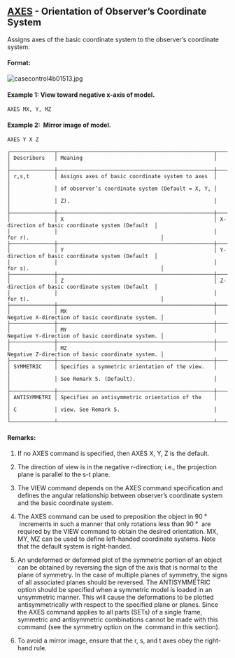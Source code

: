 ## [AXES](https://nexus.hexagon.com/documentationcenter/bundle/MSC_Nastran_2022.4/page/Nastran_Combined_Book/qrg/casecontrol4b/TOC.AXES.xhtml) - Orientation of Observer’s Coordinate System

Assigns axes of the basic coordinate system to the observer’s coordinate system.

#### Format:

![casecontrol4b01513.jpg](https://help-be.hexagonmi.com/bundle/MSC_Nastran_2022.4/page/Nastran_Combined_Book/qrg/casecontrol4b/../../../assets/casecontrol4b01513.jpg?_LANG=enus)  

#### Example 1: View toward negative x-axis of model.

```nastran
AXES MX, Y, MZ
```

#### Example 2:  Mirror image of model.

```nastran
AXES Y X Z
```

```text
┌──────────────┬──────────────────────────────────────────────────┬──────────────────────────────────────────────────┐
│ Describers   │ Meaning                                          │                                                  │
├──────────────┼──────────────────────────────────────────────────┼──────────────────────────────────────────────────┤
│ r,s,t        │ Assigns axes of basic coordinate system to axes  │                                                  │
│              │ of observer’s coordinate system (Default = X, Y, │                                                  │
│              │ Z).                                              │                                                  │
├──────────────┼──────────────────────────────────────────────────┼──────────────────────────────────────────────────┤
│              │ X                                                │ X-direction of basic coordinate system (Default  │
│              │                                                  │ for r).                                          │
├──────────────┼──────────────────────────────────────────────────┼──────────────────────────────────────────────────┤
│              │ Y                                                │ Y-direction of basic coordinate system (Default  │
│              │                                                  │ for s).                                          │
├──────────────┼──────────────────────────────────────────────────┼──────────────────────────────────────────────────┤
│              │ Z                                                │ Z-direction of basic coordinate system (Default  │
│              │                                                  │ for t).                                          │
├──────────────┼──────────────────────────────────────────────────┼──────────────────────────────────────────────────┤
│              │ MX                                               │ Negative X-direction of basic coordinate system. │
├──────────────┼──────────────────────────────────────────────────┼──────────────────────────────────────────────────┤
│              │ MY                                               │ Negative Y-direction of basic coordinate system. │
├──────────────┼──────────────────────────────────────────────────┼──────────────────────────────────────────────────┤
│              │ MZ                                               │ Negative Z-direction of basic coordinate system. │
├──────────────┼──────────────────────────────────────────────────┼──────────────────────────────────────────────────┤
│ SYMMETRIC    │ Specifies a symmetric orientation of the view.   │                                                  │
│              │ See Remark 5. (Default).                         │                                                  │
├──────────────┼──────────────────────────────────────────────────┼──────────────────────────────────────────────────┤
│ ANTISYMMETRI │ Specifies an antisymmetric orientation of the    │                                                  │
│ C            │ view. See Remark 5.                              │                                                  │
└──────────────┴──────────────────────────────────────────────────┴──────────────────────────────────────────────────┘
```

#### Remarks:

1. If no AXES command is specified, then AXES X, Y, Z is the default.

2. The direction of view is in the negative r-direction; i.e., the projection plane is parallel to the s-t plane.

3. The VIEW command depends on the AXES command specification and defines the angular relationship between observer’s coordinate system and the basic coordinate system.

4. The AXES command can be used to preposition the object in 90 °  increments in such a manner that only rotations less than 90 °  are required by the VIEW command to obtain the desired orientation. MX, MY, MZ can be used to define left-handed coordinate systems. Note that the default system is right-handed.

5. An undeformed or deformed plot of the symmetric portion of an object can be obtained by reversing the sign of the axis that is normal to the plane of symmetry. In the case of multiple planes of symmetry, the signs of all associated planes should be reversed. The ANTISYMMETRIC option should be specified when a symmetric model is loaded in an unsymmetric manner. This will cause the deformations to be plotted antisymmetrically with respect to the specified plane or planes. Since the AXES command applies to all parts (SETs) of a single frame, symmetric and antisymmetric combinations cannot be made with this command (see the symmetry option on the   command in this section).

6. To avoid a mirror image, ensure that the r, s, and t axes obey the right-hand rule.

